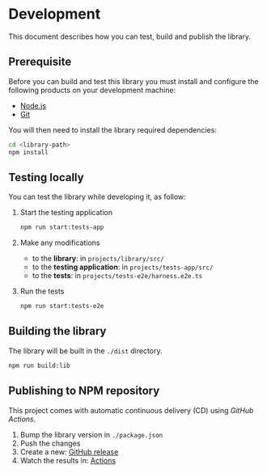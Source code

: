 # Development

This document describes how you can test, build and publish the library.

## Prerequisite

Before you can build and test this library you must install and configure the following products on your development machine:

* [Node.js][nodejs]
* [Git][git]

You will then need to install the library required dependencies:

```sh
cd <library-path>
npm install
```

## Testing locally

You can test the library while developing it, as follow:

1. Start the testing application

   ```sh
   npm run start:tests-app
   ```

2. Make any modifications

   * to the **library**: in `projects/library/src/`
   * to the **testing application**: in `projects/tests-app/src/`
   * to the **tests**: in `projects/tests-e2e/harness.e2e.ts`

3. Run the tests

   ```sh
   npm run start:tests-e2e
   ```

## Building the library

The library will be built in the `./dist` directory.

```sh
npm run build:lib
```

## Publishing to NPM repository

This project comes with automatic continuous delivery (CD) using *GitHub Actions*.

1. Bump the library version in `./package.json`
2. Push the changes
3. Create a new: [GitHub release](https://github.com/badisi/wdio-harness/releases/new)
4. Watch the results in: [Actions](https://github.com/badisi/wdio-harness/actions)



[git]: https://git-scm.com/
[nodejs]: https://nodejs.org/
